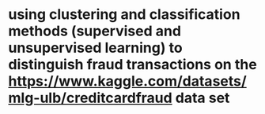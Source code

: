 # using clustering and classification methods (supervised and unsupervised learning) to distinguish fraud transactions on the https://www.kaggle.com/datasets/mlg-ulb/creditcardfraud data set
